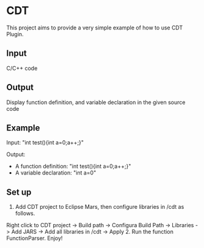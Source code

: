 # CDT
This project aims to provide a very simple example of how to use CDT Plugin.

## Input
C/C++ code
## Output
Display function definition, and variable declaration in the given source code
## Example
Input: "int test(){int a=0;a++;}"

Output:
- A function definition: "int test(){int a=0;a++;}"
- A variable declaration: "int a=0"

## Set up
1. Add CDT project to Eclipse Mars, then configure libraries in /cdt as follows.

Right click to CDT project -> Build path -> Configura Build Path -> Libraries -> Add JARS -> Add all libraries in /cdt -> Apply
2. Run the function FunctionParser. Enjoy!
